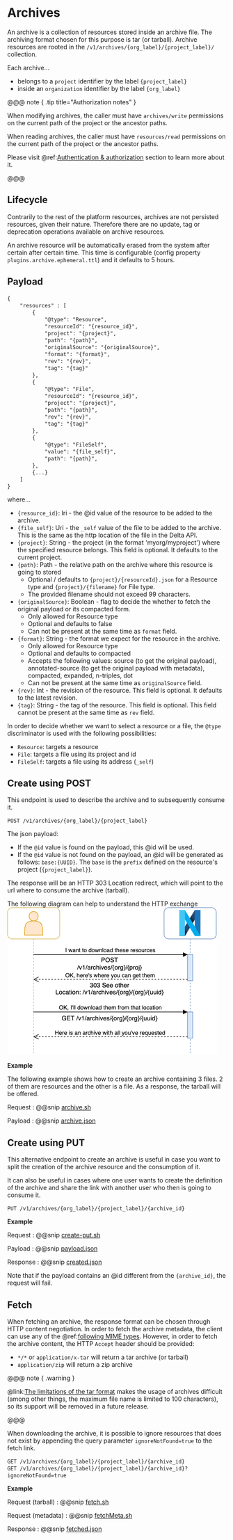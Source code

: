# Archives

An archive is a collection of resources stored inside an archive file. The archiving format chosen for this purpose is 
tar (or tarball). Archive resources are rooted in the `/v1/archives/{org_label}/{project_label}/` collection.

Each archive... 

- belongs to a `project` identifier by the label `{project_label}`
- inside an `organization` identifier by the label `{org_label}`

@@@ note { .tip title="Authorization notes" }	

When modifying archives, the caller must have `archives/write` permissions on the current path of the project or the 
ancestor paths.

When reading archives, the caller must have `resources/read` permissions on the current path of the project or the 
ancestor paths.

Please visit @ref:[Authentication & authorization](authentication.md) section to learn more about it.

@@@

## Lifecycle

Contrarily to the rest of the platform resources, archives are not persisted resources, given their nature. Therefore 
there are no update, tag or deprecation operations available on archive resources.

An archive resource will be automatically erased from the system after certain after certain time. This time is 
configurable (config property `plugins.archive.ephemeral.ttl`) and it defaults to 5 hours.

## Payload

```
{
    "resources" : [
        {
            "@type": "Resource",
            "resourceId": "{resource_id}",
            "project": "{project}",
            "path": "{path}",
            "originalSource": "{originalSource}",
            "format": "{format}",
            "rev": "{rev}",
            "tag": "{tag}"
        },
        {
            "@type": "File",
            "resourceId": "{resource_id}",
            "project": "{project}",
            "path": "{path}",
            "rev": "{rev}",
            "tag": "{tag}"
        },
        {
            "@type": "FileSelf",
            "value": "{file_self}",
            "path": "{path}",
        },
        {...}       
    ]
}
```

where...

- `{resource_id}`: Iri - the @id value of the resource to be added to the archive.
- `{file_self}`: Uri - the `_self` value of the file to be added to the archive. This is the same as the http 
  location of the file in the Delta API.
- `{project}`: String - the project (in the format 'myorg/myproject') where the specified resource belongs. This field 
  is optional. It defaults to the current project.
- `{path}`: Path - the relative path on the archive where this resource is going to stored
    * Optional / defaults to `{project}/{resourceId}.json` for a Resource type and `{project}/{filename}` for File type.
    * The provided filename should not exceed 99 characters.
- `{originalSource}`: Boolean - flag to decide the whether to fetch the original payload or its compacted form. 
    * Only allowed for Resource type
    * Optional and defaults to false
    * Can not be present at the same time as `format` field.
- `{format}`: String - the format we expect for the resource in the archive.
    * Only allowed for Resource type
    * Optional and defaults to compacted
    * Accepts the following values: source (to get the original payload), annotated-source (to get the original payload with metadata), compacted, expanded, n-triples, dot
    * Can not be present at the same time as `originalSource` field.
- `{rev}`: Int - the revision of the resource. This field is optional. It defaults to the latest revision.
- `{tag}`: String - the tag of the resource. This field is optional. This field cannot be present at the same time as 
  `rev` field.

In order to decide whether we want to select a resource or a file, the `@type` discriminator is used with the following 
possibilities:

- `Resource`: targets a resource
- `File`: targets a file using its project and id
- `FileSelf`: targets a file using its address (`_self`)

## Create using POST

This endpoint is used to describe the archive and to subsequently consume it.
```
POST /v1/archives/{org_label}/{project_label}
```

The json payload:

- If the `@id` value is found on the payload, this @id will be used.
- If the `@id` value is not found on the payload, an @id will be generated as follows: `base:{UUID}`. The `base` is 
  the `prefix` defined on the resource's project (`{project_label}`).

The response will be an HTTP 303 Location redirect, which will point to the url where to consume the archive (tarball).

The following diagram can help to understand the HTTP exchange
![post-redirect-get](assets/archives/post-redirect-get.png "Post/Redirect/Get archive")

**Example**

The following example shows how to create an archive containing 3 files. 2 of them are resources and the other is a file.
As a response, the tarball will be offered.

Request
:   @@snip [archive.sh](assets/archives/create.sh)

Payload
:   @@snip [archive.json](assets/archives/payload.json)


## Create using PUT

This alternative endpoint to create an archive is useful in case you want to split the creation of the archive resource 
and the consumption of it. 

It can also be useful in cases where one user wants to create the definition of the archive and share the link with 
another user who then is going to consume it.

```
PUT /v1/archives/{org_label}/{project_label}/{archive_id}
```

**Example**

Request
:   @@snip [create-put.sh](assets/archives/create-put.sh)

Payload
:   @@snip [payload.json](assets/archives/payload.json)

Response
:   @@snip [created.json](assets/archives/created.json)

Note that if the payload contains an @id different from the `{archive_id}`, the request will fail.

## Fetch

When fetching an archive, the response format can be chosen through HTTP content negotiation.
In order to fetch the archive metadata, the client can use any of the @ref:[following MIME types](content-negotiation.md#supported-mime-types).
However, in order to fetch the archive content, the HTTP `Accept` header should be provided:

* `*/*` or `application/x-tar` will return a tar archive (or tarball)
* `application/zip` will return a zip archive

@@@ note { .warning }

@link:[The limitations of the tar format](https://en.wikipedia.org/wiki/Tar_(computing)) 
makes the usage of archives difficult (among other things, the maximum file name is limited to 100 characters), 
so its support will be removed in a future release.

@@@

When downloading the archive, it is possible to ignore resources that does not exist by appending the query parameter `ignoreNotFound=true`
to the fetch link.

```
GET /v1/archives/{org_label}/{project_label}/{archive_id}
GET /v1/archives/{org_label}/{project_label}/{archive_id}?ignoreNotFound=true
```

**Example**

Request (tarball)
:   @@snip [fetch.sh](assets/archives/fetch.sh)

Request (metadata)
:   @@snip [fetchMeta.sh](assets/archives/fetchMeta.sh)

Response
:   @@snip [fetched.json](assets/archives/fetched.json)